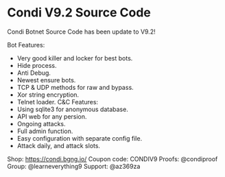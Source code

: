 # Condi V9.2 Source Code
Condi Botnet Source Code has been update to V9.2!

Bot Features:
- Very good killer and locker for best bots.
- Hide process.
- Anti Debug.
- Newest ensure bots.
- TCP & UDP methods for raw and bypass.
- Xor string encryption.
- Telnet loader. 
C&C Features:
- Using sqlite3 for anonymous database.
- API web for any persion.
- Ongoing attacks.
- Full admin function.
- Easy configuration with separate config file.
- Attack daily, and attack slots.

Shop: https://condi.bgng.io/
Coupon code: CONDIV9
Proofs: @condiproof
Group: @learneverything9
Support: @az369za

